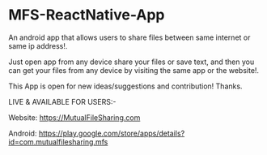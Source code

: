 # MFS-ReactNative-App
An android app that allows users to share files between same internet or same ip address!.



Just open app from any device share your files or save text, and then you can get your files from any device by visiting the same app or the website!. 

This App is open for new ideas/suggestions and contribution! Thanks.

LIVE & AVAILABLE FOR USERS:-



Website: https://MutualFileSharing.com

Android: https://play.google.com/store/apps/details?id=com.mutualfilesharing.mfs
